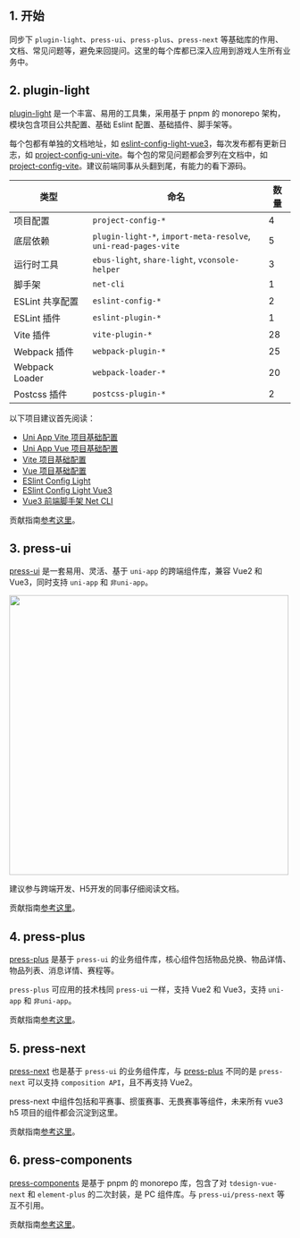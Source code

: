 ## 1. 开始

同步下 `plugin-light`、`press-ui`、`press-plus`、`press-next` 等基础库的作用、文档、常见问题等，避免来回提问。这里的每个库都已深入应用到游戏人生所有业务中。

## 2. plugin-light

[plugin-light](https://mobile.com/plugin-light/) 是一个丰富、易用的工具集，采用基于 pnpm 的 monorepo 架构，模块包含项目公共配置、基础 Eslint 配置、基础插件、脚手架等。

每个包都有单独的文档地址，如 [eslint-config-light-vue3](https://mobile.com/plugin-light/zh/eslint-config-light-vue3.html)，每次发布都有更新日志，如 [project-config-uni-vite](https://mobile.com/plugin-light/changelog/project-config-uni-vite.html)。每个包的常见问题都会罗列在文档中，如 [project-config-vite](https://mobile.com/plugin-light/zh/project-config-vite.html#%E6%B3%A8%E6%84%8F%E4%BA%8B%E9%A1%B9)。建议前端同事从头翻到尾，有能力的看下源码。

| 类型            | 命名                                                                | 数量 |
| --------------- | ------------------------------------------------------------------- | ---- |
| 项目配置        | `project-config-*`                                                  | 4    |
| 底层依赖        | `plugin-light-*`, `import-meta-resolve`, <br/>`uni-read-pages-vite` | 5    |
| 运行时工具      | `ebus-light`, `share-light`, `vconsole-helper`                      | 3    |
| 脚手架          | `net-cli`                                                           | 1    |
| ESLint 共享配置 | `eslint-config-*`                                                   | 2    |
| ESLint 插件     | `eslint-plugin-*`                                                   | 1    |
| Vite 插件       | `vite-plugin-*`                                                     | 28   |
| Webpack 插件    | `webpack-plugin-*`                                                  | 25   |
| Webpack Loader  | `webpack-loader-*`                                                  | 20   |
| Postcss 插件    | `postcss-plugin-*`                                                  | 2    |

以下项目建议首先阅读：

- [Uni App Vite 项目基础配置](https://mobile.com/plugin-light/zh/project-config-uni-vite.html)
- [Uni App Vue 项目基础配置](https://mobile.com/plugin-light/zh/project-config-uni-vue.html)
- [Vite 项目基础配置](https://mobile.com/plugin-light/zh/project-config-vite.html)
- [Vue 项目基础配置](https://mobile.com/plugin-light/zh/project-config-vue.html)
- [ESlint Config Light](https://mobile.com/plugin-light/zh/eslint-config-light.html)
- [ESlint Config Light Vue3](https://mobile.com/plugin-light/zh/eslint-config-light-vue3.html)
- [Vue3 前端脚手架 Net CLI](https://mobile.com/plugin-light/zh/net-cli.html)

贡献指南[参考这里](https://mobile.com/plugin-light/CONTRIBUTING.html)。

## 3. press-ui

[press-ui](https://h5.igame.qq.com/pmd-mobile.support.press-ui.press-ui/) 是一套易用、灵活、基于 `uni-app` 的跨端组件库，兼容 Vue2 和 Vue3，同时支持 `uni-app` 和 `非uni-app`。

<img src="https://mike-1255355338.cos.ap-guangzhou.myqcloud.com/press/img/services.gif" width="500">

建议参与跨端开发、H5开发的同事仔细阅读文档。

贡献指南[参考这里](https://h5.igame.qq.com/pmd-mobile.support.press-ui.press-ui/contributing.html)。

## 4. press-plus

[press-plus](https://h5.igame.qq.com/pmd-mobile.support.press-plus.press-ui/) 是基于 `press-ui` 的业务组件库，核心组件包括物品兑换、物品详情、物品列表、消息详情、赛程等。

`press-plus` 可应用的技术栈同 `press-ui` 一样，支持 Vue2 和 Vue3，支持 `uni-app` 和 `非uni-app`。

贡献指南[参考这里](https://h5.igame.qq.com/pmd-mobile.support.press-plus.press-ui/contributing.html)。

## 5. press-next

[press-next](https://h5.igame.qq.com/pmd-mobile.pmd-h5.press-next.press-next/) 也是基于 `press-ui` 的业务组件库，与 [press-plus](https://h5.igame.qq.com/pmd-mobile.support.press-plus.press-ui/) 不同的是 `press-next` 可以支持 `composition API`，且不再支持 Vue2。

press-next 中组件包括和平赛事、掼蛋赛事、无畏赛事等组件，未来所有 vue3 h5 项目的组件都会沉淀到这里。

贡献指南[参考这里](https://h5.igame.qq.com/pmd-mobile.pmd-h5.press-next.press-next/contributing.html)。

## 6. press-components

[press-components](https://h5.igame.qq.com/pmd-mobile.pmd-h5.press-components.press/) 是基于 pnpm 的 monorepo 库，包含了对 `tdesign-vue-next` 和 `element-plus` 的二次封装，是 PC 组件库。与 `press-ui/press-next` 等互不引用。

贡献指南[参考这里](https://h5.igame.qq.com/pmd-mobile.pmd-h5.press-components.press/zh-CN/guide/docs-dev.html)。
